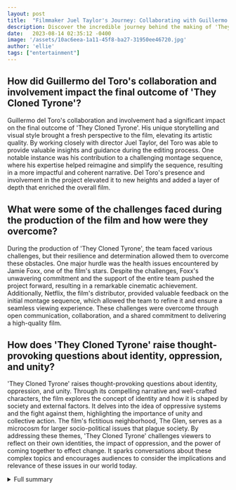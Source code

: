 ```yaml
---
layout: post
title:  "Filmmaker Juel Taylor's Journey: Collaborating with Guillermo del Toro and the Making of 'They Cloned Tyrone'"
description: Discover the incredible journey behind the making of 'They Cloned Tyrone' and the collaboration between Juel Taylor and Guillermo del Toro.
date:   2023-08-14 02:35:12 -0400
image: '/assets/10ac6eea-1a11-45f8-ba27-31950ee46720.jpg'
author: 'ellie'
tags: ["entertainment"]
---
```


## How did Guillermo del Toro's collaboration and involvement impact the final outcome of 'They Cloned Tyrone'?
Guillermo del Toro's collaboration and involvement had a significant impact on the final outcome of 'They Cloned Tyrone'. His unique storytelling and visual style brought a fresh perspective to the film, elevating its artistic quality. By working closely with director Juel Taylor, del Toro was able to provide valuable insights and guidance during the editing process. One notable instance was his contribution to a challenging montage sequence, where his expertise helped reimagine and simplify the sequence, resulting in a more impactful and coherent narrative. Del Toro's presence and involvement in the project elevated it to new heights and added a layer of depth that enriched the overall film.

## What were some of the challenges faced during the production of the film and how were they overcome?
During the production of 'They Cloned Tyrone', the team faced various challenges, but their resilience and determination allowed them to overcome these obstacles. One major hurdle was the health issues encountered by Jamie Foxx, one of the film's stars. Despite the challenges, Foxx's unwavering commitment and the support of the entire team pushed the project forward, resulting in a remarkable cinematic achievement. Additionally, Netflix, the film's distributor, provided valuable feedback on the initial montage sequence, which allowed the team to refine it and ensure a seamless viewing experience. These challenges were overcome through open communication, collaboration, and a shared commitment to delivering a high-quality film.

## How does 'They Cloned Tyrone' raise thought-provoking questions about identity, oppression, and unity?
'They Cloned Tyrone' raises thought-provoking questions about identity, oppression, and unity. Through its compelling narrative and well-crafted characters, the film explores the concept of identity and how it is shaped by society and external factors. It delves into the idea of oppressive systems and the fight against them, highlighting the importance of unity and collective action. The film's fictitious neighborhood, The Glen, serves as a microcosm for larger socio-political issues that plague society. By addressing these themes, 'They Cloned Tyrone' challenges viewers to reflect on their own identities, the impact of oppression, and the power of coming together to effect change. It sparks conversations about these complex topics and encourages audiences to consider the implications and relevance of these issues in our world today.

<details>
  <summary>Full summary</summary>
Filmmaker Juel Taylor recently embarked on an incredible journey while working on his latest project, 'They Cloned Tyrone'. The film, which explores mysterious government experiments and the fight against oppression, has been receiving rave reviews for its compelling story and exceptional performances.<br><br>One of the key highlights of Taylor's experience was collaborating with legendary filmmaker Guillermo del Toro. Del Toro, known for his unique storytelling and visual style, played a pivotal role in the editing process of 'They Cloned Tyrone'.<br><br>Taylor recalls spending an entire day alongside del Toro, delving deep into the intricacies of the film's editing. Del Toro's valuable perspective and guidance proved to be instrumental in tackling a challenging montage sequence. With his expertise, the sequence was reimagined and simplified, resulting in a more impactful and coherent narrative.<br><br>The collaboration between Taylor and del Toro extended beyond the editing room. Del Toro's continuous support and generosity left a lasting impression on Taylor and the entire team. His presence and involvement elevated the project to new heights.<br><br>But del Toro was not the only influential figure who played a part in shaping 'They Cloned Tyrone'. Netflix, who released the film, provided valuable feedback on the initial montage sequence. With their input and del Toro's guidance, the sequence was refined to address the concerns and ensure a seamless viewing experience.<br><br>The film's success also garnered praise from acclaimed filmmaker Barry Jenkins. Jenkins commended the film's powerful storytelling and Juel Taylor's directorial prowess, further solidifying its impact on audiences.<br><br>Aside from the creative journey, the production of 'They Cloned Tyrone' faced its fair share of challenges. Jamie Foxx, one of the film's stars, battled health issues during the filming process. However, Foxx's resilience and the unwavering support of the entire team pushed the project forward, resulting in a remarkable cinematic achievement.<br><br>'They Cloned Tyrone' also draws thematic comparisons to the critically acclaimed series 'The Wire'. The film explores similar social and political issues, showcasing the brilliance of its narrative and its relevance in today's society.<br><br>The title itself sparked curiosity among audiences, as it hints at the intriguing premise of the film. 'They Cloned Tyrone' delves into the captivating story of a fictitious neighborhood called The Glen, where mysterious government experiments involving cloning take place.<br><br>Taylor's vision for the film resonates with viewers, as it raises thought-provoking questions about identity, oppression, and the power of unity. The film's thoughtfully crafted characters, including the enigmatic Tyrone, leave a lasting impact on audiences.<br><br>As the credits roll, viewers are left with the promise of a potential sequel. The world of 'They Cloned Tyrone' is far from over, leaving audiences eager for more.<br><br>Beyond 'They Cloned Tyrone', Juel Taylor's creative journey extends to his involvement in the highly anticipated film 'Transformers: Rise of the Beasts'. Taylor's expertise will undoubtedly contribute to the film's success, further cementing his position as a visionary filmmaker.<br><br>'They Cloned Tyrone' is a testament to the power of collaboration, creativity, and resilience. It is a captivating story that not only entertains but also sparks important conversations. With its exceptional cast, masterful storytelling, and the invaluable contributions of Guillermo del Toro and Netflix, 'They Cloned Tyrone' is a must-watch film that leaves a lasting impression.
</details>
